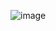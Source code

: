 ![image](https://user-images.githubusercontent.com/99810114/208891553-e54b36b5-4428-416c-888e-73e977dbeb51.png)
